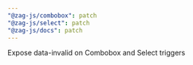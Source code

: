 ```yaml
---
"@zag-js/combobox": patch
"@zag-js/select": patch
"@zag-js/docs": patch
---
```


Expose data-invalid on Combobox and Select triggers
